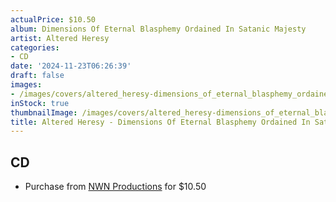```yaml
---
actualPrice: $10.50
album: Dimensions Of Eternal Blasphemy Ordained In Satanic Majesty
artist: Altered Heresy
categories:
- CD
date: '2024-11-23T06:26:39'
draft: false
images:
- /images/covers/altered_heresy-dimensions_of_eternal_blasphemy_ordained_in_satanic_majesty.jpg
inStock: true
thumbnailImage: /images/covers/altered_heresy-dimensions_of_eternal_blasphemy_ordained_in_satanic_majesty-thumb.jpg
title: Altered Heresy - Dimensions Of Eternal Blasphemy Ordained In Satanic Majesty
---
```


## CD
* Purchase from [NWN Productions](http://shop.nwnprod.com/index.php?route=product/product&path=93&product_id=27239&sort=pd.name&order=ASC) for $10.50
